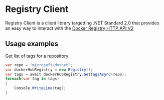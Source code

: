 # Registry Client

Registry Client is a client library targetting .NET Standard 2.0 that provides an easy way to interact with the [Docker Registry HTTP API V2](https://docs.docker.com/registry/spec/api/)

## Usage examples

Get list of tags for a repository

```c#
var repo = "microsoft/dotnet";
var dockerHubRegistry = new Registry();
var tags = await dockerHubRegistry.GetTagsAsync(repo);
foreach(var tag in tags)
{
    Console.WriteLine(tag);
}
```